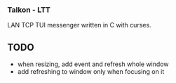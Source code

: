 ### Talkon - LTT

LAN TCP TUI messenger written in C with curses.

## TODO

- when resizing, add event and refresh whole window
- add refreshing to window only when focusing on it 